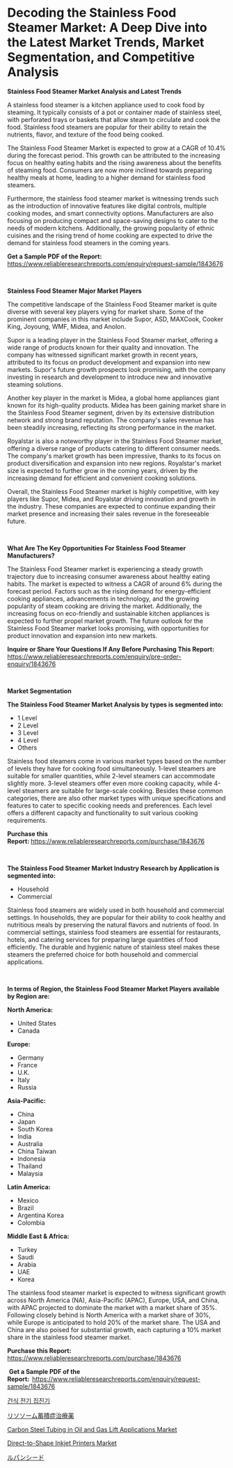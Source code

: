 <p><h1>Decoding the Stainless Food Steamer Market: A Deep Dive into the Latest Market Trends, Market Segmentation, and Competitive Analysis</h1></p><p><strong>Stainless Food Steamer Market Analysis and Latest Trends</strong></p>
<p><p>A stainless food steamer is a kitchen appliance used to cook food by steaming. It typically consists of a pot or container made of stainless steel, with perforated trays or baskets that allow steam to circulate and cook the food. Stainless food steamers are popular for their ability to retain the nutrients, flavor, and texture of the food being cooked.</p><p>The Stainless Food Steamer Market is expected to grow at a CAGR of 10.4% during the forecast period. This growth can be attributed to the increasing focus on healthy eating habits and the rising awareness about the benefits of steaming food. Consumers are now more inclined towards preparing healthy meals at home, leading to a higher demand for stainless food steamers.</p><p>Furthermore, the stainless food steamer market is witnessing trends such as the introduction of innovative features like digital controls, multiple cooking modes, and smart connectivity options. Manufacturers are also focusing on producing compact and space-saving designs to cater to the needs of modern kitchens. Additionally, the growing popularity of ethnic cuisines and the rising trend of home cooking are expected to drive the demand for stainless food steamers in the coming years.</p></p>
<p><strong>Get a Sample PDF of the Report:&nbsp;</strong> <a href="https://www.reliableresearchreports.com/enquiry/request-sample/1843676">https://www.reliableresearchreports.com/enquiry/request-sample/1843676</a></p>
<p>&nbsp;</p>
<p><strong>Stainless Food Steamer Major Market Players</strong></p>
<p><p>The competitive landscape of the Stainless Food Steamer market is quite diverse with several key players vying for market share. Some of the prominent companies in this market include Supor, ASD, MAXCook, Cooker King, Joyoung, WMF, Midea, and Anolon.</p><p>Supor is a leading player in the Stainless Food Steamer market, offering a wide range of products known for their quality and innovation. The company has witnessed significant market growth in recent years, attributed to its focus on product development and expansion into new markets. Supor's future growth prospects look promising, with the company investing in research and development to introduce new and innovative steaming solutions.</p><p>Another key player in the market is Midea, a global home appliances giant known for its high-quality products. Midea has been gaining market share in the Stainless Food Steamer segment, driven by its extensive distribution network and strong brand reputation. The company's sales revenue has been steadily increasing, reflecting its strong performance in the market.</p><p>Royalstar is also a noteworthy player in the Stainless Food Steamer market, offering a diverse range of products catering to different consumer needs. The company's market growth has been impressive, thanks to its focus on product diversification and expansion into new regions. Royalstar's market size is expected to further grow in the coming years, driven by the increasing demand for efficient and convenient cooking solutions.</p><p>Overall, the Stainless Food Steamer market is highly competitive, with key players like Supor, Midea, and Royalstar driving innovation and growth in the industry. These companies are expected to continue expanding their market presence and increasing their sales revenue in the foreseeable future.</p></p>
<p>&nbsp;</p>
<p><strong>What Are The Key Opportunities For Stainless Food Steamer Manufacturers?</strong></p>
<p><p>The Stainless Food Steamer market is experiencing a steady growth trajectory due to increasing consumer awareness about healthy eating habits. The market is expected to witness a CAGR of around 6% during the forecast period. Factors such as the rising demand for energy-efficient cooking appliances, advancements in technology, and the growing popularity of steam cooking are driving the market. Additionally, the increasing focus on eco-friendly and sustainable kitchen appliances is expected to further propel market growth. The future outlook for the Stainless Food Steamer market looks promising, with opportunities for product innovation and expansion into new markets.</p></p>
<p><strong>Inquire or Share Your Questions If Any Before Purchasing This Report:</strong> <a href="https://www.reliableresearchreports.com/enquiry/pre-order-enquiry/1843676">https://www.reliableresearchreports.com/enquiry/pre-order-enquiry/1843676</a></p>
<p>&nbsp;</p>
<p><strong>Market Segmentation</strong></p>
<p><strong>The Stainless Food Steamer Market Analysis by types is segmented into:</strong></p>
<p><ul><li>1 Level</li><li>2 Level</li><li>3 Level</li><li>4 Level</li><li>Others</li></ul></p>
<p><p>Stainless food steamers come in various market types based on the number of levels they have for cooking food simultaneously. 1-level steamers are suitable for smaller quantities, while 2-level steamers can accommodate slightly more. 3-level steamers offer even more cooking capacity, while 4-level steamers are suitable for large-scale cooking. Besides these common categories, there are also other market types with unique specifications and features to cater to specific cooking needs and preferences. Each level offers a different capacity and functionality to suit various cooking requirements.</p></p>
<p><strong>Purchase this Report:&nbsp;</strong><a href="https://www.reliableresearchreports.com/purchase/1843676">https://www.reliableresearchreports.com/purchase/1843676</a></p>
<p>&nbsp;</p>
<p><strong>The Stainless Food Steamer Market Industry Research by Application is segmented into:</strong></p>
<p><ul><li>Household</li><li>Commercial</li></ul></p>
<p><p>Stainless food steamers are widely used in both household and commercial settings. In households, they are popular for their ability to cook healthy and nutritious meals by preserving the natural flavors and nutrients of food. In commercial settings, stainless food steamers are essential for restaurants, hotels, and catering services for preparing large quantities of food efficiently. The durable and hygienic nature of stainless steel makes these steamers the preferred choice for both household and commercial applications.</p></p>
<p>&nbsp;</p>
<p><strong>In terms of Region, the Stainless Food Steamer Market Players available by Region are:</strong></p>
<p>
    <p> <strong> North America: </strong>
        <ul>
            <li>United States</li>
            <li>Canada</li>
        </ul>
        </p> 
    <p> <strong> Europe: </strong>
        <ul>
            <li>Germany</li>
            <li>France</li>
            <li>U.K.</li>
            <li>Italy</li>
            <li>Russia</li>
        </ul>
        </p> 
    <p> <strong> Asia-Pacific: </strong>
        <ul>
            <li>China</li>
            <li>Japan</li>
            <li>South Korea</li>
            <li>India</li>
            <li>Australia</li>
            <li>China Taiwan</li>
            <li>Indonesia</li>
            <li>Thailand</li>
            <li>Malaysia</li>
        </ul>
        </p> 
    <p> <strong> Latin America: </strong>
        <ul>
            <li>Mexico</li>
            <li>Brazil</li>
            <li>Argentina Korea</li>
            <li>Colombia</li>
        </ul>
        </p> 
    <p> <strong> Middle East & Africa: </strong>
        <ul>
            <li>Turkey</li>
            <li>Saudi</li>
            <li>Arabia</li>
            <li>UAE</li>
            <li>Korea</li>
        </ul>
    </p>
    </p>
<p><p>The stainless food steamer market is expected to witness significant growth across North America (NA), Asia-Pacific (APAC), Europe, USA, and China, with APAC projected to dominate the market with a market share of 35%. Following closely behind is North America with a market share of 30%, while Europe is anticipated to hold 20% of the market share. The USA and China are also poised for substantial growth, each capturing a 10% market share in the stainless food steamer market.</p></p>
<p><strong>Purchase this Report: </strong><a href="https://www.reliableresearchreports.com/purchase/1843676">https://www.reliableresearchreports.com/purchase/1843676</a></p>
<p>&nbsp;<strong>Get a Sample PDF of the Report:&nbsp;&nbsp;</strong><a href="https://www.reliableresearchreports.com/enquiry/request-sample/1843676">https://www.reliableresearchreports.com/enquiry/request-sample/1843676</a></p>
<p><strong></strong></p>
<p><p><a href="https://github.com/lzuwsfreyoq70/Market-Research-Report-List-1/blob/main/18699285401.md">건식 전기 집진기</a></p><p><a href="https://github.com/vtbvgl20191192/Market-Research-Report-List-1/blob/main/45422165859.md">リソソーム蓄積症治療薬</a></p><p><a href="https://issuu.com/reportprime-2/docs/carbon-steel-tubing-in-oil-and-gas-lift-applicatio">Carbon Steel Tubing in Oil and Gas Lift Applications Market</a></p><p><a href="https://issuu.com/reportprime-2/docs/direct-to-shape-inkjet-printers-market-size-2030.p">Direct-to-Shape Inkjet Printers Market</a></p><p><a href="https://github.com/avwofrml53535/Market-Research-Report-List-1/blob/main/53335245858.md">ルパンシード</a></p></p>